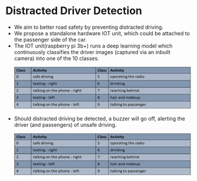 # Distracted Driver Detection

<ul>
<li>We aim to better road safety by preventing distracted driving.</li>
 
<li>We propose a standalone hardware IOT unit, which could be attached to the passenger side of the car.</li>

<li>The IOT unit(raspberry pi 3b+) runs a deep learning model which continuously classifies the driver images (captured via an inbuilt camera) into one of the 10 classes.</li>

![Screenshot](Picture1.png)

<li> Should distracted driving be detected, a buzzer will go off, alerting the driver (and passengers) of unsafe driving.
</li>

![Screenshot](Picture1.png)









